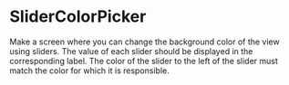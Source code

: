 #  SliderColorPicker

Make a screen where you can change the background color of the view using sliders. 
The value of each slider should be displayed in the corresponding label. 
The color of the slider to the left of the slider must match the color for which it is responsible.

